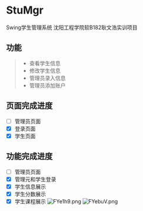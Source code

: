 # StuMgr
Swing学生管理系统 沈阳工程学院软B182耿文浩实训项目
## 功能
> * 查看学生信息
> * 修改学生信息
> * 管理员录入信息
> * 管理员添加账户
## 页面完成进度
- [ ] 管理员页面
- [x] 登录页面
- [x] 学生页面
## 功能完成进度
- [ ] 管理员页面
- [x] 管理元和学生登录
- [x] 学生信息展示
- [x] 学生分数展示
- [x] 学生课程展示
![FYe1h9.png](https://s1.ax1x.com/2018/12/11/FYe1h9.png)
![FYebuV.png](https://s1.ax1x.com/2018/12/11/FYebuV.png)
